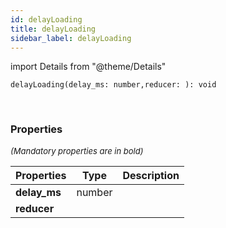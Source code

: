 ```yaml
---
id: delayLoading
title: delayLoading
sidebar_label: delayLoading
---
```


import Details from "@theme/Details"


```tsx
delayLoading(delay_ms: number,reducer: ): void
```
<br/>



### Properties

<font size="2"><i>(Mandatory properties are in bold)</i></font>

| Properties | Type | Description |
| --------- | ---- | ----------- |
| **delay_ms** | number |  |
| **reducer** |  |  |


